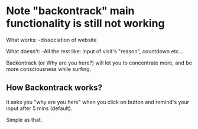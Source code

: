 # Note "backontrack" main functionality is still not working

What works:
-dissociation of website

What doesn't:
-All the rest like: input of visit's "reason", countdown etc...

Backontrack (or Why are you here?) will let you to concentrate more, and be more consciousness while surfing.

## How Backontrack works? 

It asks you "why are you here" when you click on button and remind's your input after 5 mins (default).

Simple as that. 
